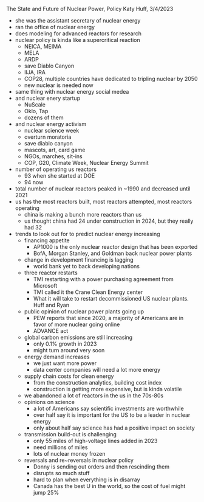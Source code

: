 The State and Future of Nuclear Power, Policy
Katy Huff, 3/4/2023

- she was the assistant secretary of nuclear energy
- ran the office of nuclear energy
- does modeling for advanced reactors for research
- nuclear policy is kinda like a supercritical reaction
  - NEICA, MEIMA
  - MELA
  - ARDP
  - save Diablo Canyon
  - IIJA, IRA
  - COP28, multiple countries have dedicated to tripling nuclear by 2050
  - new nuclear is needed now
- same thing with nuclear energy social medea
- and nuclear enery startup
  - NuScale
  - Oklo, Tap
  - dozens of them
- and nuclear energy activism
  - nuclear science week
  - overturn moratoria
  - save diablo canyon
  - mascots, art, card game
  - NGOs, marches, sit-ins
  - COP, G20, Climate Week, Nuclear Energy Summit
- number of operating us reactors
  - 93 when she started at DOE
  - 94 now
- total number of nuclear reactors peaked in ~1990 and decreased until 2021
- us has the most reactors built, most reactors attempted, most reactors operating
  - china is making a bunch more reactors than us
  - us thought china had 24 under construction in 2024, but they really had 32
- trends to look out for to predict nuclear energy increasing
  - financing appetite
    - AP1000 is the only nuclear reactor design that has been exported
    - BofA, Morgan Stanley, and Goldman back nuclear power plants
  - change in development financing is lagging
    - world bank yet to back developing nations
  - three reactor restarts
    - TMI restarting with a power purchasing agreement from Microsoft
    - TMI called it the Crane Clean Energy center
    - What it will take to restart decommissioned US nuclear plants. Huff and Ryan
  - public opinion of nuclear power plants going up
    - PEW reports that since 2020, a majority of Americans are in favor of more nuclear going online
    - ADVANCE act
  - global carbon emissions are still increasing
    - only 0.1% growth in 2023
    - might turn around very soon
  - energy demand increases
    - we just want more power
    - data center companies will need a lot more energy
  - supply chain costs for clean energy
    - from the construction analytics, building cost index
    - construction is getting more expensive, but is kinda volatile
  - we abandoned a lot of reactors in the us in the 70s-80s
  - opinions on science
    - a lot of Americans say scientific investments are worthwhile
    - over half say it is important for the US to be a leader in nuclear energy
    - only about half say science has had a positive impact on society
  - transmission build-out is challenging
    - only 55 miles of high-voltage lines added in 2023
    - need millions of miles
    - lots of nuclear money frozen
  - reversals and re~reversals in nuclear policy
    - Donny is sending out orders and then rescinding them
    - disrupts so much stuff
    - hard to plan when everything is in disarray
    - Canada has the best U in the world, so the cost of fuel might jump 25%
